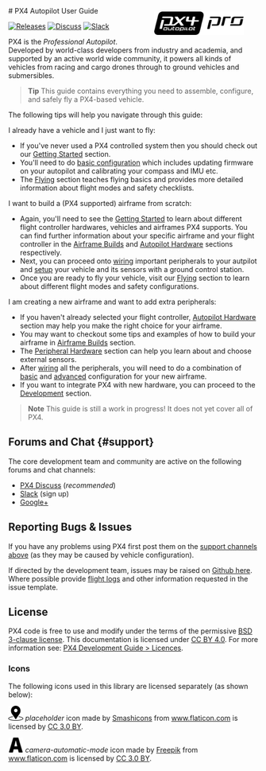 <div style="float:right; padding:10px; margin-right:20px;"><a href="http://px4.io/"><img src="../assets/site/logo_pro_small.png" title="PX4 Logo" width="180px" /></a></div>
# PX4 Autopilot User Guide

[![Releases](https://img.shields.io/github/release/PX4/Firmware.svg)](https://github.com/PX4/Firmware/releases) [![Discuss](https://img.shields.io/badge/discuss-px4-ff69b4.svg)](http://discuss.px4.io/) [![Slack](https://px4-slack.herokuapp.com/badge.svg)](http://slack.px4.io) 

PX4 is the *Professional Autopilot*. Developed by world-class developers from industry and academia, and supported by an active world wide community, it powers all kinds of vehicles from racing and cargo drones through to ground vehicles and submersibles.

> **Tip** This guide contains everything you need to assemble, configure, and safely fly a PX4-based vehicle.

The following tips will help you navigate through this guide:

I already have a vehicle and I just want to fly:

* If you've never used a PX4 controlled system then you should check out our [Getting Started](getting_started/README.md) section.
* You'll need to do [basic configuration](config/README.md) which includes updating firmware on your autopilot and calibrating your compass and IMU etc.
* The [Flying](flying/README.md) section teaches flying basics and provides more detailed information about flight modes and safety checklists.

I want to build a (PX4 supported) airframe from scratch:

* Again, you'll need to see the [Getting Started](getting_started/README.md) to learn about different flight controller hardwares, vehicles and airframes PX4 supports. You can find further information about your specific airframe and your flight controller in the [Airframe Builds](airframes/README.md) and [Autopilot Hardware](flight_controller/README.md) sections respectively.
* Next, you can proceed onto [wiring](assembly/README.md) important peripherals to your autpilot and [setup](config/README.md) your vehicle and its sensors with a ground control station.
* Once you are ready to fly your vehicle, visit our [Flying](flying/README.md) section to learn about different flight modes and safety configurations.

I am creating a new airframe and want to add extra peripherals:

* If you haven't already selected your flight controller, [Autopilot Hardware](flight_controller/README.md) section may help you make the right choice for your airframe.
* You may want to checkout some tips and examples of how to build your airframe in [Airframe Builds](airframes/README.md) section.
* The [Peripheral Hardware](peripherals/README.md) section can help you learn about and choose external sensors.
* After [wiring](assembly/README.md) all the peripherals, you will need to do a combination of [basic](config/README.md) and [advanced](advanced_config/README.md) configuration for your new airframe.
* If you want to integrate PX4 with new hardware, you can proceed to the [Development](development/development.md) section.

> **Note** This guide is still a work in progress! It does not yet cover all of PX4.


## Forums and Chat {#support}

The core development team and community are active on the following forums and chat channels:

* [PX4 Discuss](http://discuss.px4.io/) (*recommended*)
* [Slack](http://slack.px4.io) (sign up)
* [Google+](https://plus.google.com/117509651030855307398)


## Reporting Bugs & Issues

If you have any problems using PX4 first post them on the [support channels above](#support) (as they may be caused by vehicle configuration).

If directed by the development team, issues may be raised on [Github here](https://github.com/PX4/Firmware/issues). 
Where possible provide [flight logs](flying/flight_reporting.md) and other information requested in the issue template.


## License

PX4 code is free to use and modify under the terms of the permissive 
[BSD 3-clause license](https://opensource.org/licenses/BSD-3-Clause). 
This documentation is licensed under [CC BY 4.0](https://creativecommons.org/licenses/by/4.0/). 
For more information see: [PX4 Development Guide > Licences](https://dev.px4.io/en/contribute/licenses.html).



### Icons

The following icons used in this library are licensed separately (as shown below):

<img src="../assets/site/position_fixed.svg" title="Position fix required (e.g. GPS)" width="30px" /> *placeholder* icon made by <a href="https://www.flaticon.com/authors/smashicons" title="Smashicons">Smashicons</a> from <a href="https://www.flaticon.com/" title="Flaticon">www.flaticon.com</a> is licensed by <a href="http://creativecommons.org/licenses/by/3.0/" title="Creative Commons BY 3.0" target="_blank">CC 3.0 BY</a>.

<img src="../assets/site/automatic_mode.svg" title="Automatic mode" width="30px" /> *camera-automatic-mode* icon made by <a href="http://www.freepik.com" title="Freepik">Freepik</a> from <a href="https://www.flaticon.com/" title="Flaticon">www.flaticon.com</a> is licensed by <a href="http://creativecommons.org/licenses/by/3.0/" title="Creative Commons BY 3.0" target="_blank">CC 3.0 BY</a>.
